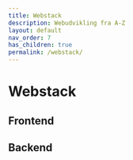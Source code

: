 ```yaml
---
title: Webstack
description: Webudvikling fra A-Z
layout: default
nav_order: 7
has_children: true
permalink: /webstack/
---
```


# Webstack

## Frontend

## Backend
